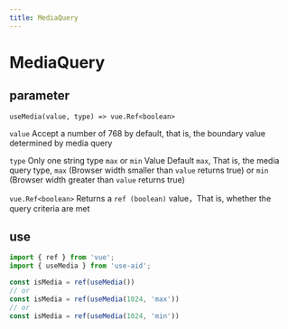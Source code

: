 ```yaml
---
title: MediaQuery
---
```


# MediaQuery

## parameter
`useMedia(value, type) => vue.Ref<boolean>`

`value` Accept a number of 768 by default, that is, the boundary value determined by media query

`type` Only one string type `max` or `min` Value Default `max`,
That is, the media query type, `max` (Browser width smaller than `value` returns true) or
 `min` (Browser width greater than `value` returns true)

`vue.Ref<boolean>` Returns a `ref (boolean)` value，That is, whether the query criteria are met

## use
```ts
import { ref } from 'vue';
import { useMedia } from 'use-aid';

const isMedia = ref(useMedia())
// or
const isMedia = ref(useMedia(1024, 'max'))
// or
const isMedia = ref(useMedia(1024, 'min'))
```